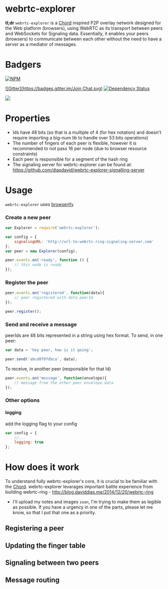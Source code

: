 webrtc-explorer
=======================================

**tl;dr** `webrtc-explorer` is a [Chord][chord-paper] inspired P2P overlay network designed for the Web platform (browsers), using WebRTC as its transport between peers and WebSockets for Signaling data. Essentially, it enables your peers (browsers) to communicate between each other without the need to have a server as a mediator of messages.

# Badgers
[![NPM](https://nodei.co/npm/webrtc-explorer.png?downloads=true&stars=true)](https://nodei.co/npm/webrtc-explorer/)

[![Gitter](https://badges.gitter.im/Join Chat.svg)](https://gitter.im/diasdavid/webrtc-explorer?utm_source=badge&utm_medium=badge&utm_campaign=pr-badge) 
[![Dependency Status](https://david-dm.org/diasdavid/webrtc-explorer.svg)](https://david-dm.org/diasdavid/webrtc-explorer)

[![](https://cldup.com/pgZbzoshyV-3000x3000.png)](http://www.gsd.inesc-id.pt/)

# Properties

- Ids have 48 bits (so that is a multiple of 4 (for hex notation) and doesn't require importing a big-num lib to handle over 53 bits operations)
- The number of fingers of each peer is flexible, however it is recommended to not pass 16 per node (due to browser resource constraints)
- Each peer is responsible for a segment of the hash ring
- The signaling server for webrtc-explorer can be found at: https://github.com/diasdavid/webrtc-explorer-signalling-server

# Usage

`webrtc-explorer` uses [browserify](http://browserify.org)

### Create a new peer

```javascript
var Explorer = require('webrtc-explorer');

var config = {
    signalingURL: 'http://url-to-webrtc-ring-signaling-server.com'
};
var peer = new Explorer(config);

peer.events.on('ready', function () {
    // this node is ready
});
```

### Register the peer

```javascript
peer.events.on('registered', function(data){
    // peer registered with data.peerId
});

peer.register();
```

### Send and receive a message

peerIds are 48 bits represented in a string using hex format. To send, in one peer:

```javascript
var data = 'hey peer, how is it going';

peer.send('abcd0f0fdbca', data);
```

To receive, in another peer (responsible for that Id)

```javascript
peer.events.on('message', function(envelope){
    // message from the other peer envelope.data
});
```

### Other options

#### logging

  add the logging flag to your config

```javascript
var config = {
    //...
    logging: true
};
```

# How does it work

To understand fully webrtc-explorer's core, it is crucial to be familiar with the [Chord][chord-paper]. webrtc-explorer levarages important battle experience from building webrtc-ring - http://blog.daviddias.me/2014/12/20/webrtc-ring

* I'll upload my notes and images `soon`, I'm trying to make them as legible as possible. If you have a urgency in one of the parts, please let me know, so that I put that one as a priority.

## Registering a peer

## Updating the finger table

## Signaling between two peers

## Message routing






[chord-paper]: http://pdos.csail.mit.edu/papers/chord:sigcomm01/chord_sigcomm.pdf
